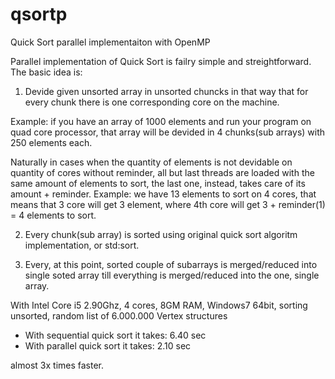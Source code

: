qsortp
======

Quick Sort parallel implementaiton with OpenMP


Parallel implementation of Quick Sort is failry simple and streightforward. 
The basic idea is: 

1) Devide given unsorted array in unsorted chuncks in that way that for every chunk there is one corresponding core on the machine. 

Example: if you have an array of 1000 elements and run your program on quad core processor, that array
will be devided in 4 chunks(sub arrays) with 250 elements each.  

Naturally in cases when the quantity of elements is not devidable on quantity of cores without reminder, all but last threads are loaded with the same amount of elements to sort, the last one, instead, takes care of its amount + reminder. 
Example: we have 13 elements to sort on 4 cores, that means that 3 core will get 3 element, where 4th core will get 
3 + reminder(1) = 4 elements to sort.

2) Every chunk(sub array) is sorted using original quick sort algoritm implementation, or std:sort. 

3) Every, at this point, sorted couple of subarrays is merged/reduced into single soted array till everything is merged/reduced into the one, single array. 



With Intel Core i5 2.90Ghz, 4 cores, 8GM RAM, Windows7 64bit, sorting unsorted, random list of 6.000.000 Vertex structures

- With sequential quick sort it takes: 6.40 sec 
- With parallel   quick sort it takes: 2.10 sec 


almost 3x times faster.


